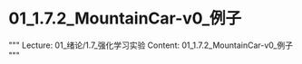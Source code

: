 # 01_1.7.2_MountainCar-v0_例子

"""
Lecture: 01_绪论/1.7_强化学习实验
Content: 01_1.7.2_MountainCar-v0_例子
"""


